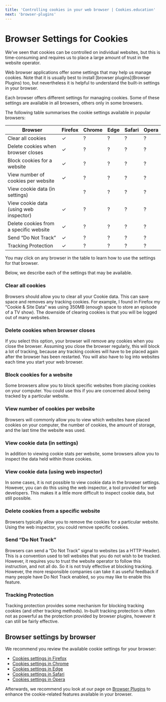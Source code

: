 ```yaml
---
title: 'Controlling cookies in your web browser | Cookies.education'
next: 'browser-plugins'
---
```


# Browser Settings for Cookies

We’ve seen that cookies can be controlled on individual websites, but this is time-consuming and requires us to place a large amount of trust in the website operator.

Web browser applications offer some settings that may help us manage cookies. Note that it is usually best to install [browser plugins](Browser Plugins) too, but nevertheless it is helpful to understand the built-in settings in your browser.

Each browser offers different settings for managing cookies. Some of these settings are available in all browsers, others only in some browsers.

The following table summarises the cookie settings available in popular browsers:

| Browser                                  | Firefox  | Chrome   | Edge     | Safari   | Opera    |
| ---------------------------------------- | -------- | -------- | -------- | -------- | -------- |
| Clear all cookies                        | ✓        | ?        | ?        | ?        | ?
| Delete cookies when browser closes       | ✓        | ?        | ?        | ?        | ?
| Block cookies for a website              | ✓        | ?        | ?        | ?        | ?
| View number of cookies per website       | ✓        | ?        | ?        | ?        | ?
| View cookie data (in settings)           |          | ?        | ?        | ?        | ?
| View cookie data (using web inspector)   | ✓        | ?        | ?        | ?        | ?
| Delete cookies from a specific website   | ✓        | ?        | ?        | ?        | ?
| Send “Do Not Track”                      | ✓        | ?        | ?        | ?        | ?
| Tracking Protection                      | ✓        | ?        | ?        | ?        | ?

You may click on any browser in the table to learn how to use the settings for that browser.

Below, we describe each of the settings that may be available.

### Clear all cookies
Browsers should allow you to clear all your Cookie data. This can save space and removes any tracking cookies. For example, I found in Firefox my “Cookie & Site Data” was using 350MB (enough space to store an episode of a TV show). The downside of clearing cookies is that you will be logged out of many websites.

### Delete cookies when browser closes
If you select this option, your browser will remove any cookies when you close the browser. Assuming you close the browser regularly, this will block a lot of tracking, because any tracking cookies will have to be placed again after the browser has been restarted. You will also have to log into websites each time you start your web browser.

### Block cookies for a website
Some browsers allow you to block specific websites from placing cookies on your computer. You could use this if you are concerned about being tracked by a particular website.

### View number of cookies per website
Browsers will commonly allow you to view which websites have placed cookies on your computer, the number of cookies, the amount of storage, and the last time the website was used.

### View cookie data (in settings)
In addition to viewing cookie stats per website, some browsers allow you to inspect the data held within those cookies.

### View cookie data (using web inspector)
In some cases, it is not possible to view cookie data in the browser settings. However, you can do this using the web inspector, a tool provided for web developers. This makes it a little more difficult to inspect cookie data, but still possible.

### Delete cookies from a specific website
Browsers typically allow you to remove the cookies for a particular website. Using the web inspector, you could remove specific cookies.

### Send “Do Not Track”
Browsers can send a “Do Not Track” signal to websites (as a HTTP Header). This is a convention used to tell websites that you do not wish to be tracked. However, it requires you to trust the website operator to follow this instruction, and not all do. So it is not truly effective at blocking tracking. However, the more responsible companies can take it as useful feedback if many people have Do Not Track enabled, so you may like to enable this feature.

### Tracking Protection
Tracking protection provides some mechanism for blocking tracking cookies (and other tracking methods). In-built tracking protection is often not as powerful as the protection provided by browser plugins, however it can still be fairly effective.


## Browser settings by browser

We recommend you review the available cookie settings for your browser:

 - [Cookies settings in Firefox](browser-settings/browser-settings-firefox.md)
 - [Cookies settings in Chrome](browser-settings/browser-settings-chrome.md)
 - [Cookies settings in Edge](./browser-settings-edge.md)
 - [Cookies settings in Safari](./browser-settings-safari.md)
 - [Cookies settings in Opera](./browser-settings-opera.md)


Afterwards, we recommend you look at our page on [Browser Plugins](./browser-plugins.md) to enhance the cookie-related features available in your browser.
